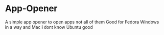 # App-Opener
A simple app opener to open apps not all of them  Good for Fedora Windows in a way and Mac i dont know Ubuntu good
